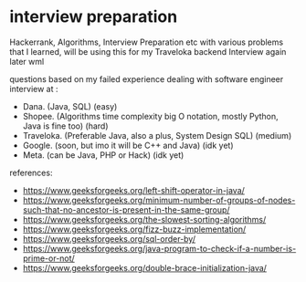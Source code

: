 # interview preparation
Hackerrank, Algorithms, Interview Preparation etc with various problems that I learned, will be using this for my Traveloka backend Interview again later wml

questions based on my failed experience dealing with software engineer interview at :
- Dana. (Java, SQL) (easy)
- Shopee. (Algorithms time complexity big O notation, mostly Python, Java is fine too) (hard)
- Traveloka. (Preferable Java, also a plus, System Design SQL) (medium)
- Google. (soon, but imo it will be C++ and Java) (idk yet)
- Meta. (can be Java, PHP or Hack) (idk yet)

references: 
- https://www.geeksforgeeks.org/left-shift-operator-in-java/
- https://www.geeksforgeeks.org/minimum-number-of-groups-of-nodes-such-that-no-ancestor-is-present-in-the-same-group/
- https://www.geeksforgeeks.org/the-slowest-sorting-algorithms/
- https://www.geeksforgeeks.org/fizz-buzz-implementation/
- https://www.geeksforgeeks.org/sql-order-by/
- https://www.geeksforgeeks.org/java-program-to-check-if-a-number-is-prime-or-not/
- https://www.geeksforgeeks.org/double-brace-initialization-java/
